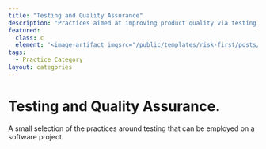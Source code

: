 ```yaml
---
title: "Testing and Quality Assurance"
description: "Practices aimed at improving product quality via testing."
featured: 
  class: c
  element: '<image-artifact imgsrc="/public/templates/risk-first/posts/testing.svg">Testing / QA</image-artifact>'
tags:
  - Practice Category
layout: categories
---
```


# Testing and Quality Assurance.

A small selection of the practices around testing that can be employed on a software project.

 
<TagList tag="Practice" filter="Testing-and-Quality-Assurance" />